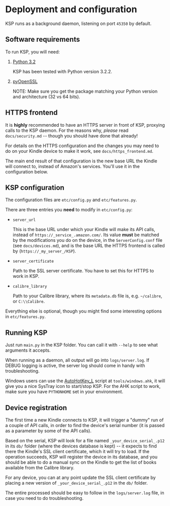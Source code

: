 Deployment and configuration
============================

KSP runs as a background daemon, listening on port `45350` by default.


Software requirements
---------------------

To run KSP, you will need:

1. [Python 3.2](http://python.org/download/)

     KSP has been tested with Python version 3.2.2.

2. [pyOpenSSL](http://pypi.python.org/pypi/pyOpenSSL)

     NOTE: Make sure you get the package matching your Python version and architecture (32 vs 64 bits).


HTTPS frontend
--------------

It is **highly** recommended to have an HTTPS server in front of KSP, proxying calls to the KSP daemon. For the reasons
why, *please* read `docs/security.md` -- though you should have done that already!

For details on the HTTPS configuration and the changes you may need to do on your Kindle device to make it work, see
`docs/https_frontend.md`.

The main end result of that configuration is the new base URL the Kindle will connect to, instead of Amazon's services.
You'll use it in the configuration below.


KSP configuration
-----------------

The configuration files are `etc/config.py` and `etc/features.py`.

There are three entries you **need** to modify in `etc/config.py`:

* `server_url`

    This is the base URL under which your Kindle will make its API calls, instead of `https://_service_.amazon.com/`.
    Its value **must** be matched by the modifications you do on the device, in the `ServerConfig.conf` file
    (see `docs/devices.md`), and is the base URL the HTTPS frontend is called by (`https://_my_server_/KSP`).

* `server_certificate`

	Path to the SSL server certificate.  You have to set this for HTTPS to work in KSP.

* `calibre_library`

    Path to your Calibre library, where its `metadata.db` file is, e.g. `~/calibre`, or `C:\\Calibre`.

Everything else is optional, though you might find some interesting options in `etc/features.py`.


Running KSP
-----------

Just run `main.py` in the KSP folder. You can call it with `--help` to see what arguments it accepts.

When running as a daemon, all output will go into `logs/server.log`. If DEBUG logging is active, the server log
should come in handy with troubleshooting.

Windows users can use the [AutoHotKey_L](http://www.autohotkey.com/download/) script at `tools/windows.ahk`, it will
give you a nice SysTray icon to start/stop KSP. For the AHK script to work, make sure you have `PYTHONHOME` set in your
environment.


Device registration
-------------------

The first time a new Kindle connects to KSP, it will trigger a "dummy" run of a couple of API calls, in order to find
the device's serial number (it is passed as a parameter by some of the API calls).

Based on the serial, KSP will look for a file named `_your_device_serial_.p12` in its `db/` folder (where the devices
database is kept) -- it expects to find there the Kindle's SSL client certificate, which it will try to load. If the
operation succeeds, KSP will register the device in its database, and you should be able to do a manual sync on the
Kindle to get the list of books available from the Calibre library.

For any device, you can at any point update the SSL client certificate by placing a new version of
`_your_device_serial_.p12` in the `db/` folder.

The entire processed should be easy to follow in the `logs/server.log` file, in case you need to do troubleshooting.
